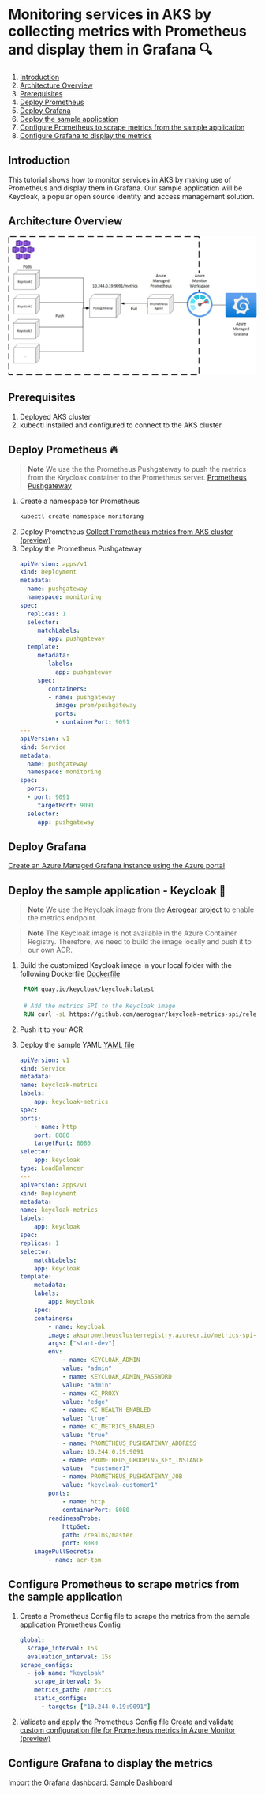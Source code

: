 # Monitoring services in AKS by collecting metrics with Prometheus and display them in Grafana 🔍

1. [Introduction](#introduction)
2. [Architecture Overview](#architecture-overview)
3. [Prerequisites](#prerequisites)
4. [Deploy Prometheus](#deploy-prometheus)
5. [Deploy Grafana](#deploy-grafana)
6. [Deploy the sample application](#deploy-the-sample-application)
7. [Configure Prometheus to scrape metrics from the sample application](#configure-prometheus-to-scrape-metrics-from-the-sample-application)
8. [Configure Grafana to display the metrics](#configure-grafana-to-display-the-metrics)

## Introduction

This tutorial shows how to monitor services in AKS by making use of Prometheus and display them in Grafana.
Our sample application will be Keycloak, a popular open source identity and access management solution.

## Architecture Overview

![Architecture Overview](Architecture-Overview.jpg)

## Prerequisites

1. Deployed AKS cluster
2. kubectl installed and configured to connect to the AKS cluster

## Deploy Prometheus 🔥

> **Note**
> We use the the Prometheus Pushgateway to push the metrics from the Keycloak container to the Prometheus server. [Prometheus Pushgateway](https://github.com/prometheus/pushgateway)

1. Create a namespace for Prometheus
   ```bash
   kubectl create namespace monitoring
   ```
2. Deploy Prometheus
   [Collect Prometheus metrics from AKS cluster (preview)](https://learn.microsoft.com/en-us/azure/azure-monitor/essentials/prometheus-metrics-enable?tabs=azure-portal)
3. Deploy the Prometheus Pushgateway
   ```yaml
   apiVersion: apps/v1
   kind: Deployment
   metadata:
     name: pushgateway
     namespace: monitoring
   spec:
     replicas: 1
     selector:
        matchLabels:
           app: pushgateway
     template:
        metadata:
           labels:
             app: pushgateway
        spec:
           containers:
           - name: pushgateway
             image: prom/pushgateway
             ports:
             - containerPort: 9091
   ---
   apiVersion: v1
   kind: Service
   metadata:
     name: pushgateway
     namespace: monitoring
   spec:
     ports:
     - port: 9091
        targetPort: 9091
     selector:
        app: pushgateway
   ```

## Deploy Grafana

[Create an Azure Managed Grafana instance using the Azure portal](https://learn.microsoft.com/en-us/azure/managed-grafana/quickstart-managed-grafana-portal)

## Deploy the sample application - Keycloak 🔑

> **Note**
> We use the Keycloak image from the [Aerogear project](https://github.com/aerogear/keycloak-metrics-spi) to enable the metrics endpoint.

> **Note**
> The Keycloak image is not available in the Azure Container Registry. Therefore, we need to build the image locally and push it to our own ACR.

1. Build the customized Keycloak image in your local folder with the following Dockerfile
   [Dockerfile](Dockerfile)

   ```dockerfile
    FROM quay.io/keycloak/keycloak:latest

    # Add the metrics SPI to the Keycloak image
    RUN curl -sL https://github.com/aerogear/keycloak-metrics-spi/releases/download/2.5.3/keycloak-metrics-spi-2.5.3.jar -o /opt/keycloak/providers/keycloak-metrics-spi-2.5.3.jar
   ```

2. Push it to your ACR

3. Deploy the sample YAML [YAML file](keycloak.yaml)

   ```yaml
   apiVersion: v1
   kind: Service
   metadata:
   name: keycloak-metrics
   labels:
       app: keycloak-metrics
   spec:
   ports:
       - name: http
       port: 8080
       targetPort: 8080
   selector:
       app: keycloak
   type: LoadBalancer
   ---
   apiVersion: apps/v1
   kind: Deployment
   metadata:
   name: keycloak-metrics
   labels:
       app: keycloak
   spec:
   replicas: 1
   selector:
       matchLabels:
       app: keycloak
   template:
       metadata:
       labels:
           app: keycloak
       spec:
       containers:
           - name: keycloak
           image: aksprometheusclusterregistry.azurecr.io/metrics-spi-keycloak:latest
           args: ["start-dev"]
           env:
               - name: KEYCLOAK_ADMIN
               value: "admin"
               - name: KEYCLOAK_ADMIN_PASSWORD
               value: "admin"
               - name: KC_PROXY
               value: "edge"
               - name: KC_HEALTH_ENABLED
               value: "true"
               - name: KC_METRICS_ENABLED
               value: "true"
               - name: PROMETHEUS_PUSHGATEWAY_ADDRESS
               value: 10.244.0.19:9091
               - name: PROMETHEUS_GROUPING_KEY_INSTANCE
               value:  "customer1"
               - name: PROMETHEUS_PUSHGATEWAY_JOB
               value: "keycloak-customer1"
           ports:
               - name: http
               containerPort: 8080
           readinessProbe:
               httpGet:
               path: /realms/master
               port: 8080
       imagePullSecrets:
           - name: acr-tom

   ```

## Configure Prometheus to scrape metrics from the sample application

1. Create a Prometheus Config file to scrape the metrics from the sample application [Prometheus Config](prometheus-config)
   ```yaml
   global:
     scrape_interval: 15s
     evaluation_interval: 15s
   scrape_configs:
     - job_name: "keycloak"
       scrape_interval: 5s
       metrics_path: /metrics
       static_configs:
         - targets: ["10.244.0.19:9091"]
   ```
2. Validate and apply the Prometheus Config file
   [Create and validate custom configuration file for Prometheus metrics in Azure Monitor (preview)](https://learn.microsoft.com/en-us/azure/azure-monitor/essentials/prometheus-metrics-scrape-validate)

## Configure Grafana to display the metrics

Import the Grafana dashboard:
[Sample Dashboard](https://grafana.com/grafana/dashboards/10441-keycloak-metrics-dashboard/)

